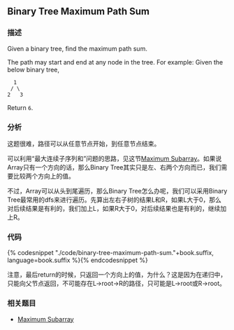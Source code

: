 ## Binary Tree Maximum Path Sum


### 描述

Given a binary tree, find the maximum path sum.

The path may start and end at any node in the tree.
For example:
Given the below binary tree,

```
  1
 / \
2   3
```

Return `6`.


### 分析

这题很难，路径可以从任意节点开始，到任意节点结束。

可以利用“最大连续子序列和”问题的思路，见这节[Maximum Subarray](maximum-subarray.md)。如果说Array只有一个方向的话，那么Binary Tree其实只是左、右两个方向而已，我们需要比较两个方向上的值。

不过，Array可以从头到尾遍历，那么Binary Tree怎么办呢，我们可以采用Binary Tree最常用的dfs来进行遍历。先算出左右子树的结果L和R，如果L大于0，那么对后续结果是有利的，我们加上L，如果R大于0，对后续结果也是有利的，继续加上R。


### 代码

{% codesnippet "./code/binary-tree-maximum-path-sum."+book.suffix, language=book.suffix %}{% endcodesnippet %}


注意，最后return的时候，只返回一个方向上的值，为什么？这是因为在递归中，只能向父节点返回，不可能存在L->root->R的路径，只可能是L->root或R->root。


### 相关题目


* [Maximum Subarray](maximum-subarray.md)
